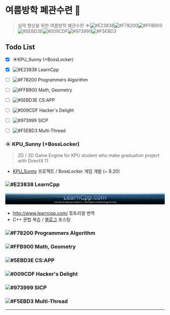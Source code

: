 # 여름방학 폐관수련 :book:

> 실력 향상을 위한 여름방학 폐관수련 :sunny:![#E23838](https://placehold.it/15/E23838/000000?text=+)![#F78200](https://placehold.it/15/f78200/000000?text=+)![#FFB900](https://placehold.it/15/ffb900/000000?text=+)![#5EBD3E](https://placehold.it/15/5ebd3d/000000?text=+)![#009CDF](https://placehold.it/15/009cdf/000000?text=+)![#973999](https://placehold.it/15/973999/000000?text=+)![#F5EBD3](https://placehold.it/15/f5ebd3/000000?text=+)

## Todo List

- [x] :sunny:KPU_Sunny (+BossLocker)
- [x] ![#E23838](https://placehold.it/15/E23838/000000?text=+)   LearnCpp
- [ ] ![#F78200](https://placehold.it/15/f78200/000000?text=+)   Programmers Algorithm 
- [ ] ![#FFB900](https://placehold.it/15/ffb900/000000?text=+)   Math, Geometry
- [ ] ![#5EBD3E](https://placehold.it/15/5ebd3d/000000?text=+)   CS:APP
- [ ] ![#009CDF](https://placehold.it/15/009cdf/000000?text=+)   Hacker's Delight
- [ ] ![#973999](https://placehold.it/15/973999/000000?text=+)   SICP
- [ ] ![#F5EBD3](https://placehold.it/15/f5ebd3/000000?text=+)   Multi-Thread



### :sunny: KPU_Sunny (+BossLocker)

> 2D / 3D Game Engine for KPU student who make graduation project with DirectX 11

- [KPU_Sunny](https://github.com/adunStudio/KPU_Sunny) 프로젝트 / BossLocker 게임 개발 (~ 8.20)

### ![#E23838](https://placehold.it/15/E23838/000000?text=+)  LearnCpp

![LearnCpp](./asset/LearnCpp_1920.jpg)

- http://www.learncpp.com/ 튜토리얼 번역
- C++ 문법 복습 / [블로그](https://boycoding.tistory.com) 포스팅

### ![#F78200](https://placehold.it/15/f78200/000000?text=+)   Programmers Algorithm



### ![#FFB900](https://placehold.it/15/ffb900/000000?text=+)  Math, Geometry



### ![#5EBD3E](https://placehold.it/15/5ebd3d/000000?text=+)  CS:APP



### ![#009CDF](https://placehold.it/15/009cdf/000000?text=+)  Hacker's Delight



### ![#973999](https://placehold.it/15/973999/000000?text=+)  SICP



### ![#F5EBD3](https://placehold.it/15/f5ebd3/000000?text=+)  Multi-Thread

 

---

